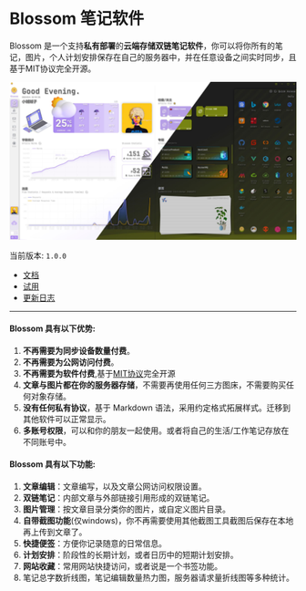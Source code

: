# Blossom 笔记软件

Blossom 是一个支持**私有部署**的**云端存储双链笔记软件**，你可以将你所有的笔记，图片，个人计划安排保存在自己的服务器中，并在任意设备之间实时同步，且基于MIT协议完全开源。

![](./doc/imgs/home_ld.jpg "Blossom 首页")

当前版本: `1.0.0`

- [文档](https://www.wangyunf.com/blossom-doc)
- [试用](https://www.wangyunf.com/blossom-doc/doc/tryuse)
- [更新日志](https://www.wangyunf.com/blossom-doc/doc/logUpdate)

---

#### Blossom 具有以下优势:

1. **不再需要为同步设备数量付费**。
2. **不再需要为公网访问付费**。
3. **不再需要为软件付费**,基于[MIT协议](https://choosealicense.com/licenses/mit/)完全开源
4. **文章与图片都在你的服务器存储**，不需要再使用任何三方图床，不需要购买任何对象存储。
5. **没有任何私有协议**，基于 Markdown 语法，采用约定格式拓展样式。迁移到其他软件可以正常显示。
6. **多账号权限**，可以和你的朋友一起使用。或者将自己的生活/工作笔记存放在不同账号中。

#### Blossom 具有以下功能:
1. **文章编辑**：文章编写，以及文章公网访问权限设置。
2. **双链笔记**：内部文章与外部链接引用形成的双链笔记。
3. **图片管理**：按文章目录分类你的图片，或自定义图片目录。
4. **自带截图功能**(仅windows)，你不再需要使用其他截图工具截图后保存在本地再上传到文章了。
5. **快捷便签**：方便你记录随意的日常信息。
6. **计划安排**：阶段性的长期计划，或者日历中的短期计划安排。
7. **网站收藏**：常用网站快捷访问，或者说是一个书签功能。
8. 笔记总字数折线图，笔记编辑数量热力图，服务器请求量折线图等多种统计。
